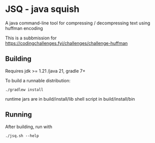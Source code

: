 # JSQ - java squish

A java command-line tool for compressing / decompressing text using huffman encoding


This is a subbmission for https://codingchallenges.fyi/challenges/challenge-huffman

## Building

Requires jdk >= 1.21 /java 21, gradle 7+

To build a runnable distribution:

```
./gradlew install
```

runtime jars are in build/install/lib
shell script in build/install/bin

## Running

After building, run with

```
./jsq.sh --help
```
